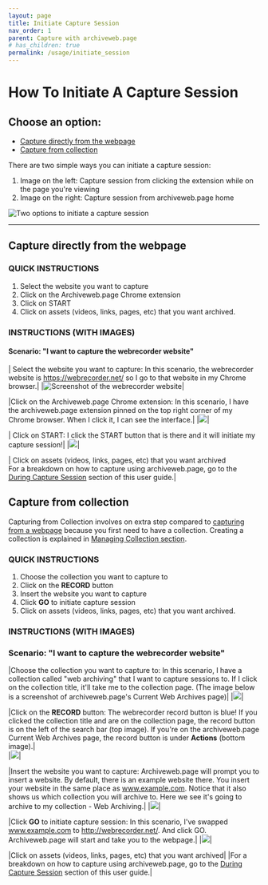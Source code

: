 ```yaml
---
layout: page
title: Initiate Capture Session
nav_order: 1
parent: Capture with archiveweb.page
# has_children: true
permalink: /usage/initiate_session
---
```


# How To Initiate A Capture Session

## Choose an option:
* [Capture directly from the webpage](#from_page)
* [Capture from collection](#from_collection)

There are two simple ways you can initiate a capture session: 
1. Image on the left: Capture session from clicking the extension while on the page you're viewing 
2. Image on the right: Capture session from archiveweb.page home

![Two options to initiate a capture session](/assets/images/step2-usage/step2-initiate_session.png)

<hr>

## <a id="from_page"> Capture directly from the webpage </a>
### QUICK INSTRUCTIONS

1. Select the website you want to capture
2. Click on the Archiveweb.page Chrome extension
3. Click on START
4. Click on assets (videos, links, pages, etc) that you want archived.
 

### INSTRUCTIONS (WITH IMAGES)

#### Scenario: "I want to capture the webrecorder website"

| Select the website you want to capture: In this scenario, the webrecorder website is <a href="https://webrecorder.net/">https://webrecorder.net/</a> so I go to that website in my Chrome browser.| 
|![Screenshot of the webrecorder website](/assets/images/step2-usage/scenario-1_1.png)|

|Click on the Archiveweb.page Chrome extension: In this scenario, I have the archiveweb.page extension pinned on the top right corner of my Chrome browser. When I click it, I can see the interface.|
|![](/assets/images/step2-usage/scenario-1_2.png)|

| Click on START: I click the START button that is there and it will initiate my capture session!|
|![](/assets/images/step2-usage/scenario-1_3.png)|

| Click on assets (videos, links, pages, etc) that you want archived <br>
For a breakdown on how to capture using archiveweb.page, go to the [During Capture Session](/usage/capture_session) section of this user guide.|


## <a id="from_collection"> Capture from collection </a>
Capturing from Collection involves on extra step compared to [capturing from a webpage](/usage/initiate_session/from_page) because you first need to have a collection. Creating a collection is explained in [Managing Collection section](/usage/manage_collections). 

### QUICK INSTRUCTIONS

1. Choose the collection you want to capture to 
2. Click on the <b>RECORD</b> button
3. Insert the website you want to capture
4. Click <b>GO</b> to initiate capture session
5. Click on assets (videos, links, pages, etc) that you want archived. 

### INSTRUCTIONS (WITH IMAGES)

### Scenario: "I want to capture the webrecorder website"

|Choose the collection you want to capture to: In this scenario, I have a collection called "web archiving" that I want to capture sessions to. If I click on the collection title, it'll take me to the collection page. (The image below is a screenshot of archiveweb.page's Current Web Archives page)|
|![](/assets/images/step2-usage/scenario-2_1.png)|


|Click on the <b>RECORD</b> button: The webrecorder record button is blue! If you clicked the collection title and are on the collection page, the record button is on the left of the search bar (top image). If you're on the archiveweb.page Current Web Archives page, the record button is under <b>Actions</b> (bottom image).|   
|![](/assets/images/step2-usage/scenario-2_2.png)|


|Insert the website you want to capture: Archiveweb.page will prompt you to insert a website. By default, there is an example website there. You insert your website in the same place as www.example.com. Notice that it also shows us which collection you will archive to. Here we see it's going to archive to my collection - Web Archiving.|
|![](/assets/images/step2-usage/scenario-2_3.png)|

|Click <b>GO</b> to initiate capture session: In this scenario, I've swapped www.example.com to http://webrecorder.net/. And click GO. Archiveweb.page will start and take you to the webpage.|
|![](/assets/images/step2-usage/scenario-2_4.png)|

|Click on assets (videos, links, pages, etc) that you want archived|
|For a breakdown on how to capture using archiveweb.page, go to the [During Capture Session](/usage/capture_session) section of this user guide.|